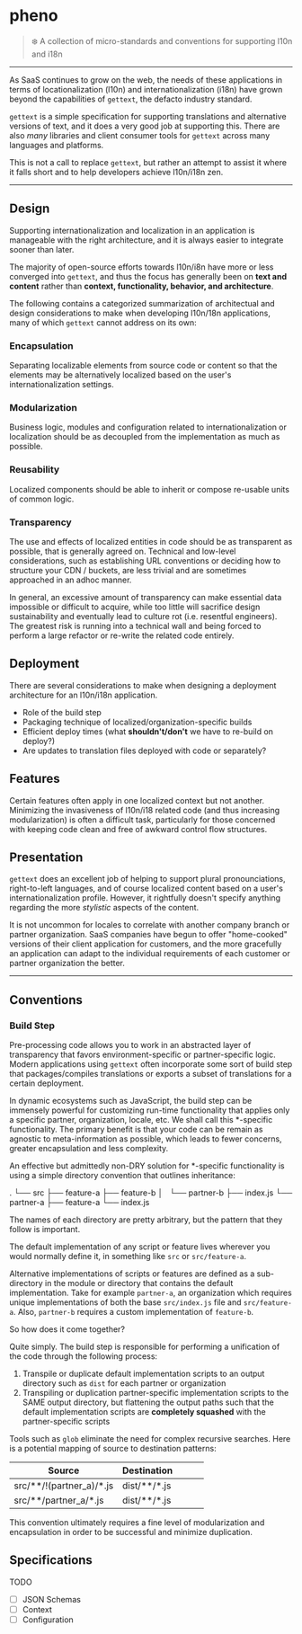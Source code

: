 # pheno

> :snowflake: A collection of micro-standards and conventions for supporting l10n and i18n

---

As SaaS continues to grow on the web, the needs of these applications in
terms of locationalization (l10n) and internationalization (i18n) have grown
beyond the capabilities of `gettext`, the defacto industry standard.

`gettext` is a simple specification for supporting translations and alternative
versions of text, and it does a very good job at supporting this. There are also
_many_ libraries and client consumer tools for `gettext` across many languages
and platforms.

This is not a call to replace `gettext`, but rather an attempt to assist it
where it falls short and to help developers achieve l10n/i18n zen.

---

## Design

Supporting internationalization and localization in an application is manageable
with the right architecture, and it is always easier to integrate sooner than later.

The majority of open-source efforts towards l10n/i8n have more or less converged into
`gettext`, and thus the focus has generally been on **text and content** rather than
**context, functionality, behavior, and architecture**.

The following contains a categorized summarization of architectual and design considerations 
to make when developing l10n/18n applications, many of which `gettext` cannot address on its own:

### Encapsulation

Separating localizable elements from source code or content so that the elements may be alternatively localized based on the user's internationalization settings.

### Modularization

Business logic, modules and configuration related to internationalization or localization should be as decoupled from the implementation as much as possible.

### Reusability

Localized components should be able to inherit or compose re-usable units of common logic.

### Transparency

The use and effects of localized entities in code should be as transparent as possible, that is generally agreed on.
Technical and low-level considerations, such as establishing URL conventions or deciding how to structure your CDN / buckets, are less trivial and are sometimes approached in an adhoc manner.

In general, an excessive amount of transparency can make essential data impossible or difficult to acquire, while too little will sacrifice design sustainability and eventually lead to culture rot (i.e. resentful engineers). The greatest risk is running into a technical wall and being forced to perform a large refactor or re-write the related code entirely.

## Deployment

There are several considerations to make when designing a deployment architecture for an l10n/i18n application.

 * Role of the build step
 * Packaging technique of localized/organization-specific builds
 * Efficient deploy times (what **shouldn't/don't** we have to re-build on deploy?)
 * Are updates to translation files deployed with code or separately?

## Features

Certain features often apply in one localized context but not another. Minimizing the invasiveness of l10n/i18 related code (and thus increasing modularization)
is often a difficult task, particularly for those concerned with keeping code clean and free of awkward control flow structures.

## Presentation

`gettext` does an excellent job of helping to support plural pronounciations, right-to-left languages, and of course localized content based on a user's internationalization profile. However, it rightfully doesn't specify anything regarding the more _stylistic_ aspects of the content.

It is not uncommon for locales to correlate with another company branch or partner organization. SaaS companies have begun to offer "home-cooked" versions of their client application for customers, and the more gracefully an application can adapt to the individual requirements of each customer or partner organization the better.

---

## Conventions

### Build Step

Pre-processing code allows you to work in an abstracted layer of transparency that favors environment-specific or partner-specific logic. Modern applications using `gettext` often incorporate some sort of build step that packages/compiles translations or exports a subset of translations for a certain deployment.

In dynamic ecosystems such as JavaScript, the build step can be immensely powerful for customizing run-time functionality that applies only a specific partner, organization, locale, etc. We shall call this *-specific functionality. The primary benefit is that your code can be remain as agnostic to meta-information as possible, which leads to fewer concerns, greater encapsulation and less complexity.

An effective but admittedly non-DRY solution for *-specific functionality is using a simple directory convention that outlines inheritance:

.
└── src
    ├── feature-a
    ├── feature-b
    │   └── partner-b
    ├── index.js
    └── partner-a
        ├── feature-a
        └── index.js

The names of each directory are pretty arbitrary, but the pattern that they follow is important.

The default implementation of any script or feature lives wherever you would normally define it,
in something like `src` or `src/feature-a`.

Alternative implementations of scripts or features are defined as a sub-directory in the module
or directory that contains the default implementation. Take for example `partner-a`, an organization
which requires unique implementations of both the base `src/index.js` file and `src/feature-a`. Also, `partner-b` requires a custom implementation of `feature-b`.

So how does it come together?

Quite simply. The build step is responsible for performing a unification of the code through the following process:

1. Transpile or duplicate default implementation scripts to an output directory such as `dist` for each partner or organization
2. Transpiling or duplication partner-specific implementation scripts to the SAME output directory, but flattening the output paths such that the default implementation scripts are **completely squashed** with the partner-specific scripts

Tools such as `glob` eliminate the need for complex recursive searches. Here is a potential mapping of source to destination patterns:

| Source                   | Destination  |   |   |   |
|--------------------------|--------------|---|---|---|
| src/**/!(partner_a)/*.js | dist/**/*.js |   |   |   |
| src/**/partner_a/*.js    | dist/**/*.js |   |   |   |


This convention ultimately requires a fine level of modularization and encapsulation in order to be successful and minimize duplication.

## Specifications

TODO 

 - [ ] JSON Schemas
 - [ ] Context
 - [ ] Configuration
